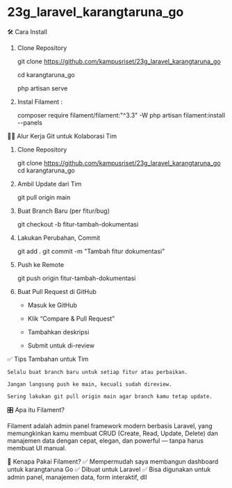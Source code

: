 # 23g_laravel_karangtaruna_go


🛠️ Cara Install
1. Clone Repository

   git clone https://github.com/kampusriset/23g_laravel_karangtaruna_go

   cd karangtaruna_go

   php artisan serve


3. Instal Filament :

   composer require filament/filament:"^3.3" -W
   php artisan filament:install --panels


🧑‍💻 Alur Kerja Git untuk Kolaborasi Tim

1. Clone Repository

   git clone https://github.com/kampusriset/23g_laravel_karangtaruna_go
   cd karangtaruna_go

2. Ambil Update dari Tim

   git pull origin main

3. Buat Branch Baru (per fitur/bug)

   git checkout -b fitur-tambah-dokumentasi

4. Lakukan Perubahan, Commit

   git add .
   git commit -m "Tambah fitur dokumentasi"

5. Push ke Remote

   git push origin fitur-tambah-dokumentasi

6. Buat Pull Request di GitHub

    - Masuk ke GitHub

    - Klik “Compare & Pull Request”

    - Tambahkan deskripsi

    - Submit untuk di-review


✅ Tips Tambahan untuk Tim

    Selalu buat branch baru untuk setiap fitur atau perbaikan.

    Jangan langsung push ke main, kecuali sudah direview.

    Sering lakukan git pull origin main agar branch kamu tetap update.

🎛️ Apa itu Filament?

Filament adalah admin panel framework modern berbasis Laravel, yang memungkinkan kamu membuat CRUD (Create, Read, Update, Delete) dan manajemen data dengan cepat, elegan, dan powerful — tanpa harus membuat UI manual.

🔧 Kenapa Pakai Filament?
✅ Mempermudah saya membangun dashboard untuk karangtaruna Go
✅ Dibuat untuk Laravel
✅ Bisa digunakan untuk admin panel, manajemen data, form interaktif, dll

